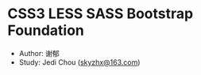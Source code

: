 CSS3 LESS SASS Bootstrap Foundation
===================================
* Author: 谢郁
* Study: Jedi Chou (skyzhx@163.com)
